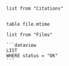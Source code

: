 

```dataview

list from "Citations"

```

```dataview

table file.mtime

```

```dataview 
list from "Films"
```

````
```dataview
LIST
WHERE status = "OK"
```
````